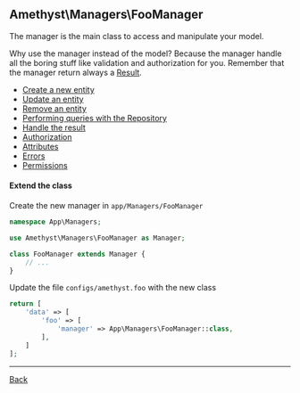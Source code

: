 ## Amethyst\Managers\FooManager

The manager is the main class to access and manipulate your model.

Why use the manager instead of the model? Because the manager handle all the boring stuff like validation and authorization for you.
Remember that the manager return always a [Result](result.md).

* [Create a new entity](create.md)
* [Update an entity](update.md)
* [Remove an entity](remove.md)
* [Performing queries with the Repository](repository.md)
* [Handle the result](result.md)
* [Authorization](authorization.md)
* [Attributes](attributes.md)
* [Errors](errors.md)
* [Permissions](permissions.md)


#### Extend the class

Create the new manager in `app/Managers/FooManager`
```php
namespace App\Managers;

use Amethyst\Managers\FooManager as Manager;

class FooManager extends Manager {
	// ...
}
```
Update the file `configs/amethyst.foo` with the new class
```php
return [
    'data' => [
        'foo' => [
            'manager' => App\Managers\FooManager::class,
        ],
    ]
];
```

---
[Back](index.md)